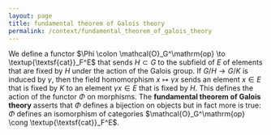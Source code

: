 ```yaml
---
layout: page
title: fundamental theorem of Galois theory
permalink: /context/fundamental_theorem_of_galois_theory
---
```

We define a functor $\Phi \colon \mathcal{O}_G^\mathrm{op} \to \textup{\textsf{cat}}_F^E$ that sends $H \subset G$ to the subfield of $E$ of elements that are fixed by $H$ under the action of the Galois group. If $G/H \to G/K$ is induced by $\gamma$, then the field homomorphism $x \mapsto \gamma x$ sends an element $x \in E$ that is fixed by $K$ to an element $\gamma x \in E$ that is fixed by $H$. This defines the action of the functor $\Phi$ on morphisms. The **fundamental theorem of Galois theory** asserts that $\Phi$ defines a bijection on objects but in fact more is true: $\Phi$ defines an isomorphism of categories $\mathcal{O}_G^\mathrm{op} \cong \textup{\textsf{cat}}_F^E$.
